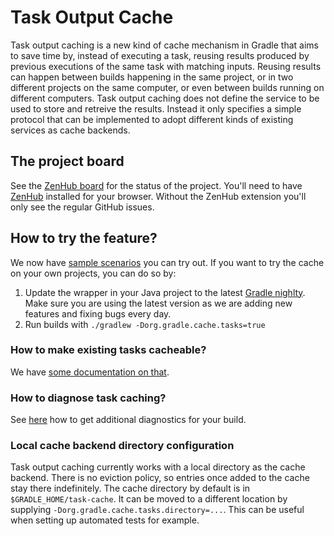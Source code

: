 # Task Output Cache

Task output caching is a new kind of cache mechanism in Gradle that aims to save time by, instead of executing a task, reusing results produced by previous executions of the same task with matching inputs. Reusing results can happen between builds happening in the same project, or in two different projects on the same computer, or even between builds running on different computers. Task output caching does not define the service to be used to store and retreive the results. Instead it only specifies a simple protocol that can be implemented to adopt different kinds of existing services as cache backends.

## The project board

See the [ZenHub board](https://github.com/gradle/task-output-cache/issues#boards) for the status of the project. You'll need to have [ZenHub](http://zenhub.com/) installed for your browser. Without the ZenHub extension you'll only see the regular GitHub issues.

## How to try the feature?

We now have [sample scenarios](samples) you can try out. If you want to try the cache on your own projects, you can do so by:

1. Update the wrapper in your Java project to the latest [Gradle nighlty](https://gradle.org/nightly). Make sure you are using the latest version as we are adding new features and fixing bugs every day.
2. Run builds with `./gradlew -Dorg.gradle.cache.tasks=true`

### How to make existing tasks cacheable?

We have [some documentation on that](docs/making-custom-tasks-cacheable.md).

### How to diagnose task caching?

See [here](docs/diagnosing-task-cache.md) how to get additional diagnostics for your build.

### Local cache backend directory configuration

Task output caching currently works with a local directory as the cache backend. There is no eviction policy, so entries once added to the cache stay there indefinitely. The cache directory by default is in `$GRADLE_HOME/task-cache`. It can be moved to a different location by supplying `-Dorg.gradle.cache.tasks.directory=...`. This can be useful when setting up automated tests for example.
